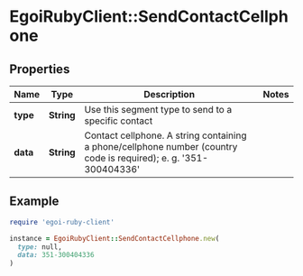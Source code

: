 # EgoiRubyClient::SendContactCellphone

## Properties

| Name | Type | Description | Notes |
| ---- | ---- | ----------- | ----- |
| **type** | **String** | Use this segment type to send to a specific contact |  |
| **data** | **String** | Contact cellphone.  A string containing a phone/cellphone number (country code is required);                         e. g. &#39;351-300404336&#39; |  |

## Example

```ruby
require 'egoi-ruby-client'

instance = EgoiRubyClient::SendContactCellphone.new(
  type: null,
  data: 351-300404336
)
```

